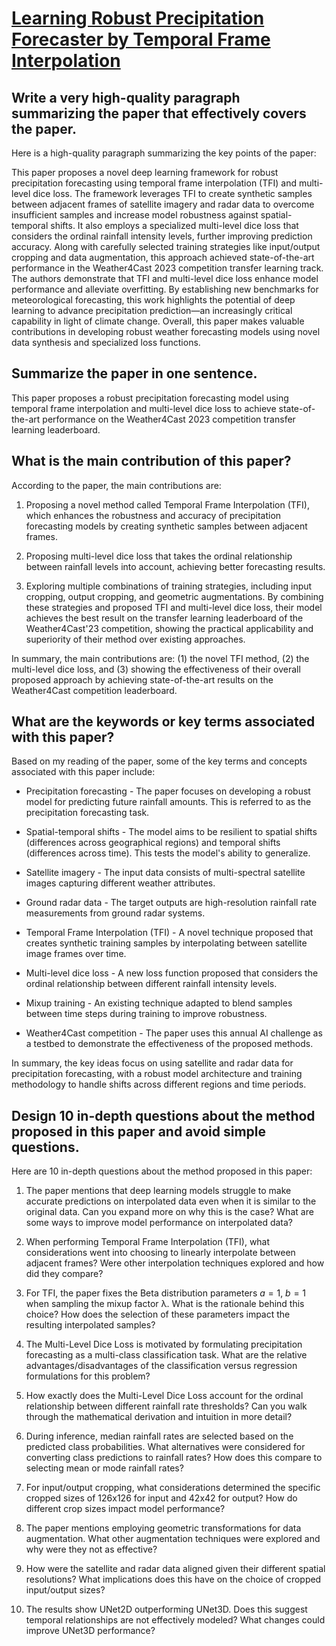# [Learning Robust Precipitation Forecaster by Temporal Frame Interpolation](https://arxiv.org/abs/2311.18341)

## Write a very high-quality paragraph summarizing the paper that effectively covers the paper.

 Here is a high-quality paragraph summarizing the key points of the paper:

This paper proposes a novel deep learning framework for robust precipitation forecasting using temporal frame interpolation (TFI) and multi-level dice loss. The framework leverages TFI to create synthetic samples between adjacent frames of satellite imagery and radar data to overcome insufficient samples and increase model robustness against spatial-temporal shifts. It also employs a specialized multi-level dice loss that considers the ordinal rainfall intensity levels, further improving prediction accuracy. Along with carefully selected training strategies like input/output cropping and data augmentation, this approach achieved state-of-the-art performance in the Weather4Cast 2023 competition transfer learning track. The authors demonstrate that TFI and multi-level dice loss enhance model performance and alleviate overfitting. By establishing new benchmarks for meteorological forecasting, this work highlights the potential of deep learning to advance precipitation prediction—an increasingly critical capability in light of climate change. Overall, this paper makes valuable contributions in developing robust weather forecasting models using novel data synthesis and specialized loss functions.


## Summarize the paper in one sentence.

 This paper proposes a robust precipitation forecasting model using temporal frame interpolation and multi-level dice loss to achieve state-of-the-art performance on the Weather4Cast 2023 competition transfer learning leaderboard.


## What is the main contribution of this paper?

 According to the paper, the main contributions are:

1. Proposing a novel method called Temporal Frame Interpolation (TFI), which enhances the robustness and accuracy of precipitation forecasting models by creating synthetic samples between adjacent frames. 

2. Proposing multi-level dice loss that takes the ordinal relationship between rainfall levels into account, achieving better forecasting results.

3. Exploring multiple combinations of training strategies, including input cropping, output cropping, and geometric augmentations. By combining these strategies and proposed TFI and multi-level dice loss, their model achieves the best result on the transfer learning leaderboard of the Weather4Cast'23 competition, showing the practical applicability and superiority of their method over existing approaches.

In summary, the main contributions are: (1) the novel TFI method, (2) the multi-level dice loss, and (3) showing the effectiveness of their overall proposed approach by achieving state-of-the-art results on the Weather4Cast competition leaderboard.


## What are the keywords or key terms associated with this paper?

 Based on my reading of the paper, some of the key terms and concepts associated with this paper include:

- Precipitation forecasting - The paper focuses on developing a robust model for predicting future rainfall amounts. This is referred to as the precipitation forecasting task.

- Spatial-temporal shifts - The model aims to be resilient to spatial shifts (differences across geographical regions) and temporal shifts (differences across time). This tests the model's ability to generalize. 

- Satellite imagery - The input data consists of multi-spectral satellite images capturing different weather attributes. 

- Ground radar data - The target outputs are high-resolution rainfall rate measurements from ground radar systems.

- Temporal Frame Interpolation (TFI) - A novel technique proposed that creates synthetic training samples by interpolating between satellite image frames over time.

- Multi-level dice loss - A new loss function proposed that considers the ordinal relationship between different rainfall intensity levels. 

- Mixup training - An existing technique adapted to blend samples between time steps during training to improve robustness.

- Weather4Cast competition - The paper uses this annual AI challenge as a testbed to demonstrate the effectiveness of the proposed methods.

In summary, the key ideas focus on using satellite and radar data for precipitation forecasting, with a robust model architecture and training methodology to handle shifts across different regions and time periods.


## Design 10 in-depth questions about the method proposed in this paper and avoid simple questions.

 Here are 10 in-depth questions about the method proposed in this paper:

1. The paper mentions that deep learning models struggle to make accurate predictions on interpolated data even when it is similar to the original data. Can you expand more on why this is the case? What are some ways to improve model performance on interpolated data?

2. When performing Temporal Frame Interpolation (TFI), what considerations went into choosing to linearly interpolate between adjacent frames? Were other interpolation techniques explored and how did they compare? 

3. For TFI, the paper fixes the Beta distribution parameters $a=1$, $b=1$ when sampling the mixup factor λ. What is the rationale behind this choice? How does the selection of these parameters impact the resulting interpolated samples?

4. The Multi-Level Dice Loss is motivated by formulating precipitation forecasting as a multi-class classification task. What are the relative advantages/disadvantages of the classification versus regression formulations for this problem?

5. How exactly does the Multi-Level Dice Loss account for the ordinal relationship between different rainfall rate thresholds? Can you walk through the mathematical derivation and intuition in more detail?

6. During inference, median rainfall rates are selected based on the predicted class probabilities. What alternatives were considered for converting class predictions to rainfall rates? How does this compare to selecting mean or mode rainfall rates?

7. For input/output cropping, what considerations determined the specific cropped sizes of 126x126 for input and 42x42 for output? How do different crop sizes impact model performance?

8. The paper mentions employing geometric transformations for data augmentation. What other augmentation techniques were explored and why were they not as effective? 

9. How were the satellite and radar data aligned given their different spatial resolutions? What implications does this have on the choice of cropped input/output sizes?

10. The results show UNet2D outperforming UNet3D. Does this suggest temporal relationships are not effectively modeled? What changes could improve UNet3D performance?
